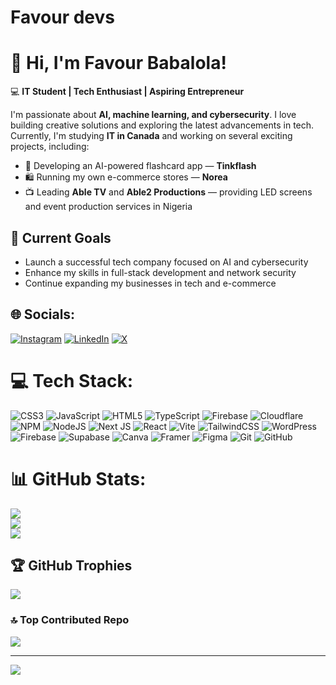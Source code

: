 # Favour devs

# 👋 Hi, I'm Favour Babalola!  

💻 **IT Student | Tech Enthusiast | Aspiring Entrepreneur**  

I'm passionate about **AI, machine learning, and cybersecurity**. I love building creative solutions and exploring the latest advancements in tech. Currently, I'm studying **IT in Canada** and working on several exciting projects, including:  

- 🚀 Developing an AI-powered flashcard app — **Tinkflash**  
- 🛍️ Running my own e-commerce stores — **Norea**  
- 📺 Leading **Able TV** and **Able2 Productions** — providing LED screens and event production services in Nigeria  

## 🎯 Current Goals  
- Launch a successful tech company focused on AI and cybersecurity  
- Enhance my skills in full-stack development and network security  
- Continue expanding my businesses in tech and e-commerce  



## 🌐 Socials:
[![Instagram](https://img.shields.io/badge/Instagram-%23E4405F.svg?logo=Instagram&logoColor=white)](https://instagram.com/favdevs) [![LinkedIn](https://img.shields.io/badge/LinkedIn-%230077B5.svg?logo=linkedin&logoColor=white)](https://linkedin.com/in/favdevs) [![X](https://img.shields.io/badge/X-black.svg?logo=X&logoColor=white)](https://x.com/favdevs) 

# 💻 Tech Stack:
![CSS3](https://img.shields.io/badge/css3-%231572B6.svg?style=flat&logo=css3&logoColor=white) ![JavaScript](https://img.shields.io/badge/javascript-%23323330.svg?style=flat&logo=javascript&logoColor=%23F7DF1E) ![HTML5](https://img.shields.io/badge/html5-%23E34F26.svg?style=flat&logo=html5&logoColor=white) ![TypeScript](https://img.shields.io/badge/typescript-%23007ACC.svg?style=flat&logo=typescript&logoColor=white) ![Firebase](https://img.shields.io/badge/firebase-%23039BE5.svg?style=flat&logo=firebase) ![Cloudflare](https://img.shields.io/badge/Cloudflare-F38020?style=flat&logo=Cloudflare&logoColor=white) ![NPM](https://img.shields.io/badge/NPM-%23CB3837.svg?style=flat&logo=npm&logoColor=white) ![NodeJS](https://img.shields.io/badge/node.js-6DA55F?style=flat&logo=node.js&logoColor=white) ![Next JS](https://img.shields.io/badge/Next-black?style=flat&logo=next.js&logoColor=white) ![React](https://img.shields.io/badge/react-%2320232a.svg?style=flat&logo=react&logoColor=%2361DAFB) ![Vite](https://img.shields.io/badge/vite-%23646CFF.svg?style=flat&logo=vite&logoColor=white) ![TailwindCSS](https://img.shields.io/badge/tailwindcss-%2338B2AC.svg?style=flat&logo=tailwind-css&logoColor=white) ![WordPress](https://img.shields.io/badge/WordPress-%23117AC9.svg?style=flat&logo=WordPress&logoColor=white) ![Firebase](https://img.shields.io/badge/firebase-a08021?style=flat&logo=firebase&logoColor=ffcd34) ![Supabase](https://img.shields.io/badge/Supabase-3ECF8E?style=flat&logo=supabase&logoColor=white) ![Canva](https://img.shields.io/badge/Canva-%2300C4CC.svg?style=flat&logo=Canva&logoColor=white) ![Framer](https://img.shields.io/badge/Framer-black?style=flat&logo=framer&logoColor=blue) ![Figma](https://img.shields.io/badge/figma-%23F24E1E.svg?style=flat&logo=figma&logoColor=white) ![Git](https://img.shields.io/badge/git-%23F05033.svg?style=flat&logo=git&logoColor=white) ![GitHub](https://img.shields.io/badge/github-%23121011.svg?style=flat&logo=github&logoColor=white)
# 📊 GitHub Stats:
![](https://github-readme-stats.vercel.app/api?username=fav-devs&theme=dark&hide_border=false&include_all_commits=true&count_private=true)<br/>
![](https://nirzak-streak-stats.vercel.app/?user=fav-devs&theme=dark&hide_border=false)<br/>
![](https://github-readme-stats.vercel.app/api/top-langs/?username=fav-devs&theme=dark&hide_border=false&include_all_commits=true&count_private=true&layout=compact)

## 🏆 GitHub Trophies
![](https://github-profile-trophy.vercel.app/?username=fav-devs&theme=radical&no-frame=false&no-bg=true&margin-w=4)

### 🔝 Top Contributed Repo
![](https://github-contributor-stats.vercel.app/api?username=fav-devs&limit=5&theme=dark&combine_all_yearly_contributions=true)

---
[![](https://visitcount.itsvg.in/api?id=fav-devs&icon=0&color=1)](https://visitcount.itsvg.in)

<!-- Proudly created with GPRM ( https://gprm.itsvg.in ) -->
